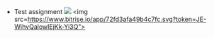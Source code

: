 * Test assignment
<a href='https://travis-ci.org/intari/par_test/builds'><img src='https://api.travis-ci.org/intari/par_test.svg?branch=master'></a>
<img src=https://www.bitrise.io/app/72fd3afa49b4c7fc.svg?token=JE-WjhvQalowIEjKk-Yi3Q">


